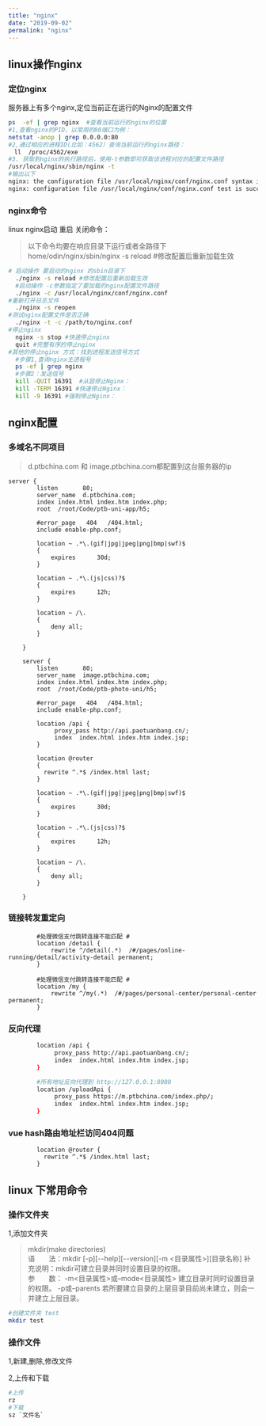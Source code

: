 ```yaml
---
title: "nginx"
date: "2019-09-02"
permalink: "nginx"
---
```

##  linux操作nginx
### 定位nginx
服务器上有多个nginx,定位当前正在运行的Nginx的配置文件
```sh
ps  -ef | grep nginx  #查看当前运行的nginx的位置
#1,查看nginx的PID，以常用的80端口为例：
netstat -anop | grep 0.0.0.0:80
#2,通过相应的进程ID(比如：4562）查询当前运行的nginx路径：
　ll  /proc/4562/exe
#3. 获取到nginx的执行路径后，使用-t参数即可获取该进程对应的配置文件路径
/usr/local/nginx/sbin/nginx -t
#输出以下
nginx: the configuration file /usr/local/nginx/conf/nginx.conf syntax is ok
nginx: configuration file /usr/local/nginx/conf/nginx.conf test is successful
```
### nginx命令
linux nginx启动 重启 关闭命令：
>以下命令均要在响应目录下运行或者全路径下
home/odin/nginx/sbin/nginx -s reload #修改配置后重新加载生效

```sh
# 启动操作 要启动的nginx 的sbin目录下
  ./nginx -s reload #修改配置后重新加载生效
  #启动操作 -c参数指定了要加载的nginx配置文件路径
  ./nginx -c /usr/local/nginx/conf/nginx.conf
#重新打开日志文件
  ./nginx -s reopen
#测试nginx配置文件是否正确
  ./nginx -t -c /path/to/nginx.conf
#停止nginx
  nginx -s stop #快速停止nginx
  quit #完整有序的停止nginx
#其他的停止nginx 方式：找到进程发送信号方式
  #步骤1,查询nginx主进程号
  ps -ef | grep nginx
  #步骤2：发送信号
  kill -QUIT 16391  #从容停止Nginx：
  kill -TERM 16391 #快速停止Nginx：
  kill -9 16391 #强制停止Nginx：
```

## nginx配置

### 多域名不同项目

> d.ptbchina.com 和 image.ptbchina.com都配置到这台服务器的ip

```shell
server {
        listen       80;
        server_name  d.ptbchina.com;
		index index.html index.htm index.php;
		root  /root/Code/ptb-uni-app/h5;

		#error_page   404   /404.html;
        include enable-php.conf;

        location ~ .*\.(gif|jpg|jpeg|png|bmp|swf)$
        {
            expires      30d;
        }

        location ~ .*\.(js|css)?$
        {
            expires      12h;
        }

        location ~ /\.
        {
            deny all;
        }

    }
    
    server {
        listen       80;
        server_name  image.ptbchina.com;
		index index.html index.htm index.php;
		root  /root/Code/ptb-photo-uni/h5;

		#error_page   404   /404.html;
        include enable-php.conf;

  		location /api {
             proxy_pass http://api.paotuanbang.cn/;
             index  index.html index.htm index.jsp;
        }

		location @router 
        {
          rewrite ^.*$ /index.html last;
        }

        location ~ .*\.(gif|jpg|jpeg|png|bmp|swf)$
        {
            expires      30d;
        }

        location ~ .*\.(js|css)?$
        {
            expires      12h;
        }

        location ~ /\.
        {
            deny all;
        }

    }

```

### 链接转发重定向

```shell
       	#处理微信支付跳转连接不能匹配 #
		location /detail {
			rewrite ^/detail(.*)  /#/pages/online-running/detail/activity-detail permanent;
		}
		
		#处理微信支付跳转连接不能匹配 #
		location /my {
			rewrite ^/my(.*)  /#/pages/personal-center/personal-center permanent;
		}

```

### 反向代理

```sh
  		location /api {
             proxy_pass http://api.paotuanbang.cn/;
             index  index.html index.htm index.jsp;
        }

		#所有地址反向代理到 http://127.0.0.1:8080
        location /uploadApi {
             proxy_pass https://m.ptbchina.com/index.php/;
             index  index.html index.htm index.jsp;
        }
```

### vue hash路由地址栏访问404问题

```shell
		location @router {
          rewrite ^.*$ /index.html last;
        }
```



## linux 下常用命令

### 操作文件夹
1,添加文件夹  
>mkdir(make directories)  
语　　法：mkdir [-p][--help][--version][-m <目录属性>][目录名称]
补充说明：mkdir可建立目录并同时设置目录的权限。  
参　　数：
  -m<目录属性>或–mode<目录属性>   建立目录时同时设置目录的权限。
  -p或–parents   若所要建立目录的上层目录目前尚未建立，则会一并建立上层目录。

```sh
#创建文件夹 test
mkdir test
```

### 操作文件
1,新建,删除,修改文件

2,上传和下载
```sh
#上传
rz
#下载
sz `文件名`
```
